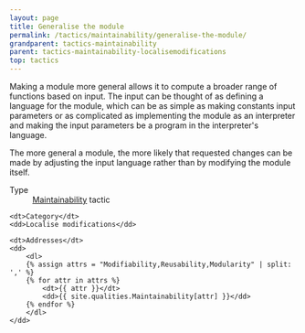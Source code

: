 ```yaml
---
layout: page
title: Generalise the module
permalink: /tactics/maintainability/generalise-the-module/
grandparent: tactics-maintainability
parent: tactics-maintainability-localisemodifications
top: tactics
---
```


Making a module more general allows it to compute a broader range of functions based on input. The input can be thought of as defining a language for the
module, which can be as simple as making constants input parameters or as complicated as implementing the module as an interpreter and making the input
parameters be a program in the interpreter's language.

The more general a module, the more likely that requested changes can be made by adjusting the input language rather than by modifying the module itself.

<dl>
    <dt>Type</dt>
    <dd><a href="{{ '/quality/maintainability/' | relative_url }}">Maintainability</a> tactic</dd>
    
    <dt>Category</dt>
    <dd>Localise modifications</dd>
    
    <dt>Addresses</dt>
    <dd>
        <dl>
        {% assign attrs = "Modifiability,Reusability,Modularity" | split: ',' %}
        {% for attr in attrs %}
            <dt>{{ attr }}</dt>
            <dd>{{ site.qualities.Maintainability[attr] }}</dd>
        {% endfor %}
        </dl>
    </dd>
</dl>
